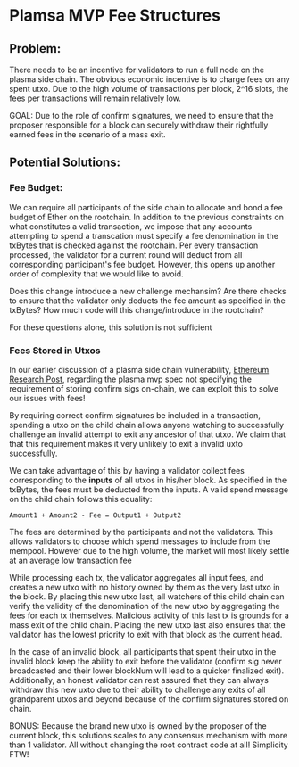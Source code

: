 # Plamsa MVP Fee Structures

## Problem:
There needs to be an incentive for validators to run a full node on the plasma side chain. The obvious economic incentive is to charge fees on any spent utxo. Due to the high volume of transactions per block, 2^16 slots, the fees per transactions will remain relatively low.

GOAL: Due to the role of confirm signatures, we need to ensure that the proposer responsible for a block can securely withdraw their rightfully earned fees in the scenario of a mass exit.  

## Potential Solutions:

### Fee Budget:
We can require all participants of the side chain to allocate and bond a fee budget of Ether on the rootchain. In addition to the previous constraints on what constitutes a valid transaction, we impose that any accounts attempting to spend a transcation must specify a fee denomination in the txBytes that is checked against the rootchain. Per every transaction processed, the validator for a current round will deduct from all corresponding participant's fee budget. However, this opens up another order of complexity that we would like to avoid.  

Does this change introduce a new challenge mechansim? Are there checks to ensure that the validator only deducts the fee amount as specified in the txBytes? How much code will this change/introduce in the rootchain?  

  For these questions alone, this solution is not sufficient


### Fees Stored in Utxos
In our earlier discussion of a plasma side chain vulnerability, [Ethereum Research Post](https://ethresear.ch/t/plasma-vulnerabiltity-sybil-txs-drained-contract/1654), regarding the plasma mvp spec not specifying the requirement of storing confirm sigs on-chain, we can exploit this to solve our issues with fees!  

By requiring correct confirm signatures be included in a transaction, spending a utxo on the child chain allows anyone watching to successfully challenge an invalid attempt to exit any ancestor of that utxo. We claim that that this requirement makes it very unlikely to exit a invalid uxto successfully.  

We can take advantage of this by having a validator collect fees corresponding to the **inputs** of all utxos in his/her block. As specified in the txBytes, the fees must be deducted from the inputs. A valid spend message on the child chain follows this equality:  

    Amount1 + Amount2 - Fee = Output1 + Output2  

The fees are determined by the participants and not the validators. This allows validators to choose which spend messages to include from the mempool. However due to the high volume, the market will most likely settle at an average low transaction fee

While processing each tx, the validator aggregates all input fees, and creates a new utxo with no history owned by them as the very last utxo in the block. By placing this new utxo last, all watchers of this child chain can verify the validity of the denomination of the new utxo by aggregating the fees for each tx themselves. Malicious activity of this last tx is grounds for a mass exit of the child chain. Placing the new utxo last also ensures that the validator has the lowest priority to exit with that block as the current head.

In the case of an invalid block, all participants that spent their utxo in the invalid block keep the ability to exit before the validator (confirm sig never broadcasted and their lower blockNum will lead to a quicker finalized exit). Additionally, an honest validator can rest assured that they can always withdraw this new uxto due to their ability to challenge any exits of all grandparent utxos and beyond because of the confirm signatures stored on chain.


BONUS: Because the brand new utxo is owned by the proposer of the current block, this solutions scales to any consensus mechanism with more than 1 validator. All without changing the root contract code at all! Simplicity FTW!

